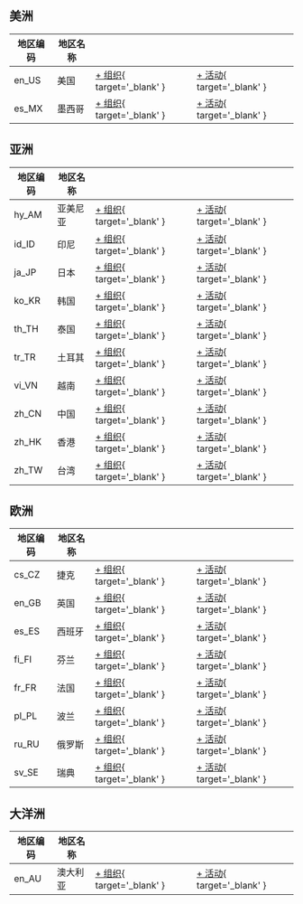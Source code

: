 
## 美洲

| 地区编码 | 地区名称 | | |
| --- | --- | --- | --- |
| en_US | 美国 | [+ 组织](https://github.com/swingdance/orgs/issues/new?assignees=&labels=add+org&projects=&template=02-add_entity.yml&title=%5Ben_US%5D%20%3CName%3E&region=en_US&province=&city=){ target='_blank' } | [+ 活动](https://github.com/swingdance/events/issues/new?assignees=&labels=add+event&projects=&template=02-add_entity.yml&title=%5B2024%2Fen_US%5D%20%3CName%3E&region=en_US&province=&city=&org_id=&date_starts=2024-&date_ends=2024-){ target='_blank' } 
| es_MX | 墨西哥 | [+ 组织](https://github.com/swingdance/orgs/issues/new?assignees=&labels=add+org&projects=&template=02-add_entity.yml&title=%5Bes_MX%5D%20%3CName%3E&region=es_MX&province=&city=){ target='_blank' } | [+ 活动](https://github.com/swingdance/events/issues/new?assignees=&labels=add+event&projects=&template=02-add_entity.yml&title=%5B2024%2Fes_MX%5D%20%3CName%3E&region=es_MX&province=&city=&org_id=&date_starts=2024-&date_ends=2024-){ target='_blank' } 

## 亚洲

| 地区编码 | 地区名称 | | |
| --- | --- | --- | --- |
| hy_AM | 亚美尼亚 | [+ 组织](https://github.com/swingdance/orgs/issues/new?assignees=&labels=add+org&projects=&template=02-add_entity.yml&title=%5Bhy_AM%5D%20%3CName%3E&region=hy_AM&province=&city=){ target='_blank' } | [+ 活动](https://github.com/swingdance/events/issues/new?assignees=&labels=add+event&projects=&template=02-add_entity.yml&title=%5B2024%2Fhy_AM%5D%20%3CName%3E&region=hy_AM&province=&city=&org_id=&date_starts=2024-&date_ends=2024-){ target='_blank' } 
| id_ID | 印尼 | [+ 组织](https://github.com/swingdance/orgs/issues/new?assignees=&labels=add+org&projects=&template=02-add_entity.yml&title=%5Bid_ID%5D%20%3CName%3E&region=id_ID&province=&city=){ target='_blank' } | [+ 活动](https://github.com/swingdance/events/issues/new?assignees=&labels=add+event&projects=&template=02-add_entity.yml&title=%5B2024%2Fid_ID%5D%20%3CName%3E&region=id_ID&province=&city=&org_id=&date_starts=2024-&date_ends=2024-){ target='_blank' } 
| ja_JP | 日本 | [+ 组织](https://github.com/swingdance/orgs/issues/new?assignees=&labels=add+org&projects=&template=02-add_entity.yml&title=%5Bja_JP%5D%20%3CName%3E&region=ja_JP&province=&city=){ target='_blank' } | [+ 活动](https://github.com/swingdance/events/issues/new?assignees=&labels=add+event&projects=&template=02-add_entity.yml&title=%5B2024%2Fja_JP%5D%20%3CName%3E&region=ja_JP&province=&city=&org_id=&date_starts=2024-&date_ends=2024-){ target='_blank' } 
| ko_KR | 韩国 | [+ 组织](https://github.com/swingdance/orgs/issues/new?assignees=&labels=add+org&projects=&template=02-add_entity.yml&title=%5Bko_KR%5D%20%3CName%3E&region=ko_KR&province=&city=){ target='_blank' } | [+ 活动](https://github.com/swingdance/events/issues/new?assignees=&labels=add+event&projects=&template=02-add_entity.yml&title=%5B2024%2Fko_KR%5D%20%3CName%3E&region=ko_KR&province=&city=&org_id=&date_starts=2024-&date_ends=2024-){ target='_blank' } 
| th_TH | 泰国 | [+ 组织](https://github.com/swingdance/orgs/issues/new?assignees=&labels=add+org&projects=&template=02-add_entity.yml&title=%5Bth_TH%5D%20%3CName%3E&region=th_TH&province=&city=){ target='_blank' } | [+ 活动](https://github.com/swingdance/events/issues/new?assignees=&labels=add+event&projects=&template=02-add_entity.yml&title=%5B2024%2Fth_TH%5D%20%3CName%3E&region=th_TH&province=&city=&org_id=&date_starts=2024-&date_ends=2024-){ target='_blank' } 
| tr_TR | 土耳其 | [+ 组织](https://github.com/swingdance/orgs/issues/new?assignees=&labels=add+org&projects=&template=02-add_entity.yml&title=%5Btr_TR%5D%20%3CName%3E&region=tr_TR&province=&city=){ target='_blank' } | [+ 活动](https://github.com/swingdance/events/issues/new?assignees=&labels=add+event&projects=&template=02-add_entity.yml&title=%5B2024%2Ftr_TR%5D%20%3CName%3E&region=tr_TR&province=&city=&org_id=&date_starts=2024-&date_ends=2024-){ target='_blank' } 
| vi_VN | 越南 | [+ 组织](https://github.com/swingdance/orgs/issues/new?assignees=&labels=add+org&projects=&template=02-add_entity.yml&title=%5Bvi_VN%5D%20%3CName%3E&region=vi_VN&province=&city=){ target='_blank' } | [+ 活动](https://github.com/swingdance/events/issues/new?assignees=&labels=add+event&projects=&template=02-add_entity.yml&title=%5B2024%2Fvi_VN%5D%20%3CName%3E&region=vi_VN&province=&city=&org_id=&date_starts=2024-&date_ends=2024-){ target='_blank' } 
| zh_CN | 中国 | [+ 组织](https://github.com/swingdance/orgs/issues/new?assignees=&labels=add+org&projects=&template=02-add_entity.yml&title=%5Bzh_CN%5D%20%3CName%3E&region=zh_CN&province=&city=){ target='_blank' } | [+ 活动](https://github.com/swingdance/events/issues/new?assignees=&labels=add+event&projects=&template=02-add_entity.yml&title=%5B2024%2Fzh_CN%5D%20%3CName%3E&region=zh_CN&province=&city=&org_id=&date_starts=2024-&date_ends=2024-){ target='_blank' } 
| zh_HK | 香港 | [+ 组织](https://github.com/swingdance/orgs/issues/new?assignees=&labels=add+org&projects=&template=02-add_entity.yml&title=%5Bzh_HK%5D%20%3CName%3E&region=zh_HK&province=&city=){ target='_blank' } | [+ 活动](https://github.com/swingdance/events/issues/new?assignees=&labels=add+event&projects=&template=02-add_entity.yml&title=%5B2024%2Fzh_HK%5D%20%3CName%3E&region=zh_HK&province=&city=&org_id=&date_starts=2024-&date_ends=2024-){ target='_blank' } 
| zh_TW | 台湾 | [+ 组织](https://github.com/swingdance/orgs/issues/new?assignees=&labels=add+org&projects=&template=02-add_entity.yml&title=%5Bzh_TW%5D%20%3CName%3E&region=zh_TW&province=&city=){ target='_blank' } | [+ 活动](https://github.com/swingdance/events/issues/new?assignees=&labels=add+event&projects=&template=02-add_entity.yml&title=%5B2024%2Fzh_TW%5D%20%3CName%3E&region=zh_TW&province=&city=&org_id=&date_starts=2024-&date_ends=2024-){ target='_blank' } 

## 欧洲

| 地区编码 | 地区名称 | | |
| --- | --- | --- | --- |
| cs_CZ | 捷克 | [+ 组织](https://github.com/swingdance/orgs/issues/new?assignees=&labels=add+org&projects=&template=02-add_entity.yml&title=%5Bcs_CZ%5D%20%3CName%3E&region=cs_CZ&province=&city=){ target='_blank' } | [+ 活动](https://github.com/swingdance/events/issues/new?assignees=&labels=add+event&projects=&template=02-add_entity.yml&title=%5B2024%2Fcs_CZ%5D%20%3CName%3E&region=cs_CZ&province=&city=&org_id=&date_starts=2024-&date_ends=2024-){ target='_blank' } 
| en_GB | 英国 | [+ 组织](https://github.com/swingdance/orgs/issues/new?assignees=&labels=add+org&projects=&template=02-add_entity.yml&title=%5Ben_GB%5D%20%3CName%3E&region=en_GB&province=&city=){ target='_blank' } | [+ 活动](https://github.com/swingdance/events/issues/new?assignees=&labels=add+event&projects=&template=02-add_entity.yml&title=%5B2024%2Fen_GB%5D%20%3CName%3E&region=en_GB&province=&city=&org_id=&date_starts=2024-&date_ends=2024-){ target='_blank' } 
| es_ES | 西班牙 | [+ 组织](https://github.com/swingdance/orgs/issues/new?assignees=&labels=add+org&projects=&template=02-add_entity.yml&title=%5Bes_ES%5D%20%3CName%3E&region=es_ES&province=&city=){ target='_blank' } | [+ 活动](https://github.com/swingdance/events/issues/new?assignees=&labels=add+event&projects=&template=02-add_entity.yml&title=%5B2024%2Fes_ES%5D%20%3CName%3E&region=es_ES&province=&city=&org_id=&date_starts=2024-&date_ends=2024-){ target='_blank' } 
| fi_FI | 芬兰 | [+ 组织](https://github.com/swingdance/orgs/issues/new?assignees=&labels=add+org&projects=&template=02-add_entity.yml&title=%5Bfi_FI%5D%20%3CName%3E&region=fi_FI&province=&city=){ target='_blank' } | [+ 活动](https://github.com/swingdance/events/issues/new?assignees=&labels=add+event&projects=&template=02-add_entity.yml&title=%5B2024%2Ffi_FI%5D%20%3CName%3E&region=fi_FI&province=&city=&org_id=&date_starts=2024-&date_ends=2024-){ target='_blank' } 
| fr_FR | 法国 | [+ 组织](https://github.com/swingdance/orgs/issues/new?assignees=&labels=add+org&projects=&template=02-add_entity.yml&title=%5Bfr_FR%5D%20%3CName%3E&region=fr_FR&province=&city=){ target='_blank' } | [+ 活动](https://github.com/swingdance/events/issues/new?assignees=&labels=add+event&projects=&template=02-add_entity.yml&title=%5B2024%2Ffr_FR%5D%20%3CName%3E&region=fr_FR&province=&city=&org_id=&date_starts=2024-&date_ends=2024-){ target='_blank' } 
| pl_PL | 波兰 | [+ 组织](https://github.com/swingdance/orgs/issues/new?assignees=&labels=add+org&projects=&template=02-add_entity.yml&title=%5Bpl_PL%5D%20%3CName%3E&region=pl_PL&province=&city=){ target='_blank' } | [+ 活动](https://github.com/swingdance/events/issues/new?assignees=&labels=add+event&projects=&template=02-add_entity.yml&title=%5B2024%2Fpl_PL%5D%20%3CName%3E&region=pl_PL&province=&city=&org_id=&date_starts=2024-&date_ends=2024-){ target='_blank' } 
| ru_RU | 俄罗斯 | [+ 组织](https://github.com/swingdance/orgs/issues/new?assignees=&labels=add+org&projects=&template=02-add_entity.yml&title=%5Bru_RU%5D%20%3CName%3E&region=ru_RU&province=&city=){ target='_blank' } | [+ 活动](https://github.com/swingdance/events/issues/new?assignees=&labels=add+event&projects=&template=02-add_entity.yml&title=%5B2024%2Fru_RU%5D%20%3CName%3E&region=ru_RU&province=&city=&org_id=&date_starts=2024-&date_ends=2024-){ target='_blank' } 
| sv_SE | 瑞典 | [+ 组织](https://github.com/swingdance/orgs/issues/new?assignees=&labels=add+org&projects=&template=02-add_entity.yml&title=%5Bsv_SE%5D%20%3CName%3E&region=sv_SE&province=&city=){ target='_blank' } | [+ 活动](https://github.com/swingdance/events/issues/new?assignees=&labels=add+event&projects=&template=02-add_entity.yml&title=%5B2024%2Fsv_SE%5D%20%3CName%3E&region=sv_SE&province=&city=&org_id=&date_starts=2024-&date_ends=2024-){ target='_blank' } 

## 大洋洲

| 地区编码 | 地区名称 | | |
| --- | --- | --- | --- |
| en_AU | 澳大利亚 | [+ 组织](https://github.com/swingdance/orgs/issues/new?assignees=&labels=add+org&projects=&template=02-add_entity.yml&title=%5Ben_AU%5D%20%3CName%3E&region=en_AU&province=&city=){ target='_blank' } | [+ 活动](https://github.com/swingdance/events/issues/new?assignees=&labels=add+event&projects=&template=02-add_entity.yml&title=%5B2024%2Fen_AU%5D%20%3CName%3E&region=en_AU&province=&city=&org_id=&date_starts=2024-&date_ends=2024-){ target='_blank' } 
